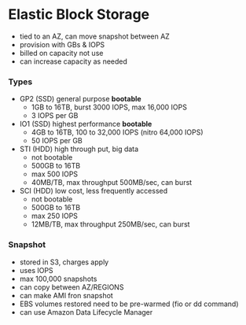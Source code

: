 # Elastic Block Storage

- tied to an AZ, can move snapshot between AZ
- provision with GBs & IOPS
- billed on capacity not use
- can increase capacity as needed

### Types

- GP2 (SSD) general purpose **bootable**
  - 1GB to 16TB, burst 3000 IOPS, max 16,000 IOPS
  - 3 IOPS per GB
- IO1 (SSD) highest performance **bootable**
  - 4GB to 16TB, 100 to 32,000 IOPS (nitro 64,000 IOPS)
  - 50 IOPS per GB
- STI (HDD) high through put, big data
  - not bootable
  - 500GB to 16TB
  - max 500 IOPS
  - 40MB/TB, max throughput 500MB/sec, can burst
- SCI (HDD) low cost, less frequently accessed
  - not bootable
  - 500GB to 16TB
  - max 250 IOPS
  - 12MB/TB, max throughput 250MB/sec, can burst

### Snapshot

- stored in S3, charges apply
- uses IOPS
- max 100,000 snapshots
- can copy between AZ/REGIONS
- can make AMI fron snapshot
- EBS volumes restored need to be pre-warmed (fio or dd command)
- can use Amazon Data Lifecycle Manager
